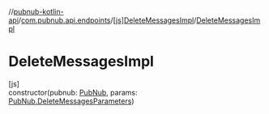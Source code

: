 //[pubnub-kotlin-api](../../../index.md)/[com.pubnub.api.endpoints](../index.md)/[[js]DeleteMessagesImpl](index.md)/[DeleteMessagesImpl](-delete-messages-impl.md)

# DeleteMessagesImpl

[js]\
constructor(pubnub: [PubNub](../../[root]/-pub-nub/index.md), params: [PubNub.DeleteMessagesParameters](../../[root]/-pub-nub/-delete-messages-parameters/index.md))
